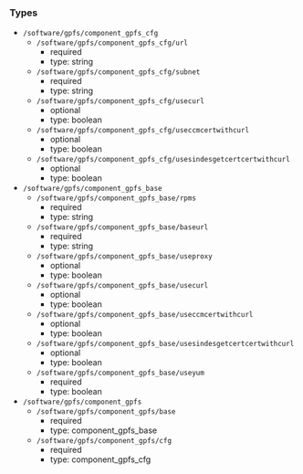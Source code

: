 ### Types

- `/software/gpfs/component_gpfs_cfg`
    - `/software/gpfs/component_gpfs_cfg/url`
        - required
        - type: string
    - `/software/gpfs/component_gpfs_cfg/subnet`
        - required
        - type: string
    - `/software/gpfs/component_gpfs_cfg/usecurl`
        - optional
        - type: boolean
    - `/software/gpfs/component_gpfs_cfg/useccmcertwithcurl`
        - optional
        - type: boolean
    - `/software/gpfs/component_gpfs_cfg/usesindesgetcertcertwithcurl`
        - optional
        - type: boolean
- `/software/gpfs/component_gpfs_base`
    - `/software/gpfs/component_gpfs_base/rpms`
        - required
        - type: string
    - `/software/gpfs/component_gpfs_base/baseurl`
        - required
        - type: string
    - `/software/gpfs/component_gpfs_base/useproxy`
        - optional
        - type: boolean
    - `/software/gpfs/component_gpfs_base/usecurl`
        - optional
        - type: boolean
    - `/software/gpfs/component_gpfs_base/useccmcertwithcurl`
        - optional
        - type: boolean
    - `/software/gpfs/component_gpfs_base/usesindesgetcertcertwithcurl`
        - optional
        - type: boolean
    - `/software/gpfs/component_gpfs_base/useyum`
        - required
        - type: boolean
- `/software/gpfs/component_gpfs`
    - `/software/gpfs/component_gpfs/base`
        - required
        - type: component_gpfs_base
    - `/software/gpfs/component_gpfs/cfg`
        - required
        - type: component_gpfs_cfg
